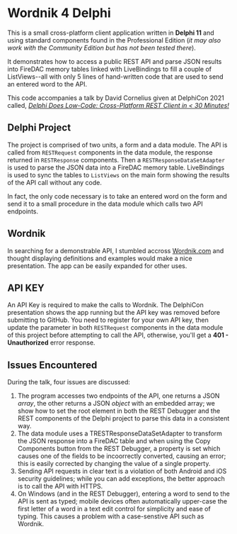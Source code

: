 # Wordnik 4 Delphi #

This is a small cross-platform client application written in **Delphi 11** and using standard components found in the Professional Edition (*it may also work with the Community Edition but has not been tested there*).

It demonstrates how to access a public REST API and parse JSON results into FireDAC memory tables linked with LiveBindings to fill a couple of ListViews--all with only 5 lines of hand-written code that are used to send an entered word to the API.

This code accompanies a talk by David Cornelius given at DelphiCon 2021 called, *[Delphi Does Low-Code: Cross-Platform REST Client in < 30 Minutes!](https://delphicon.embarcadero.com/talks/delphi-does-low-code-cross-platform-rest-client-in-30-minutes/)*

## Delphi Project ##

The project is comprised of two units, a form and a data module. The API is called from `RESTRequest` components in the data module, the response returned in `RESTResponse` components. Then a `RESTResponseDataSetAdapter` is used to parse the JSON data into a FireDAC memory table. LiveBindings is used to sync the tables to `ListViews` on the main form showing the results of the API call without any code.

In fact, the only code necessary is to take an entered word on the form and send it to a small procedure in the data module which calls two API endpoints.

## Wordnik ##

In searching for a demonstrable API, I stumbled accross [Wordnik.com](https://wordnik.com) and thought displaying definitions and examples would make a nice presentation. The app can be easily expanded for other uses.

## API KEY ##

An API Key is required to make the calls to Wordnik. The DelphiCon presentation shows the app running but the API key was removed before submitting to GitHub. You need to register for your own API key, then update the parameter in both `RESTRequest` components in the data module of this project before attempting to call the API, otherwise, you'll get a **401 - Unauthorized** error response.

## Issues Encountered ##

During the talk, four issues are discussed:

1. The program accesses two endpoints of the API, one returns a JSON _array_, the other returns a JSON _object_ with an embedded array; we show how to set the root element in both the REST Debugger and the REST components of the Delphi project to parse this data in a consistent way.
2. The data module uses a TRESTResponseDataSetAdapter to transform the JSON response into a FireDAC table and when using the Copy Components button from the REST Debugger, a property is set which causes one of the fields to be incoorrectly converted, causing an error; this is easily corrected by changing the value of a single property.
3. Sending API requests in clear text is a violation of both Android and iOS security guidelines; while you can add exceptions, the better approach is to call the API with HTTPS.
4. On Windows (and in the REST Debugger), entering a word to send to the API is sent as typed; mobile devices often automatically upper-case the first letter of a word in a text edit control for simplicity and ease of typing. This causes a problem with a case-senstive API such as Wordnik.
